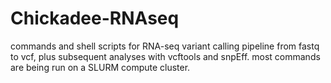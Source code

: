 # Chickadee-RNAseq

commands and shell scripts for RNA-seq variant calling pipeline from fastq to vcf, plus subsequent analyses with vcftools and snpEff. most commands are being run on a SLURM compute cluster.
